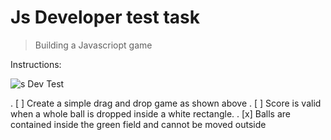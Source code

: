# Js Developer test task

> Building a Javascriopt game

Instructions:

![s Dev Test](../JS-Deb-Test/Web-1920–1.png "Js Dev Test")

. [ ] Create a simple drag and drop game as shown above
. [ ] Score is valid when a whole ball is dropped inside a white rectangle.
. [x] Balls are contained inside the green field and cannot be moved outside
